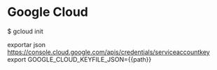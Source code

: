# Google Cloud

$ gcloud init

exportar json https://console.cloud.google.com/apis/credentials/serviceaccountkey
export GOOGLE_CLOUD_KEYFILE_JSON={{path}}

